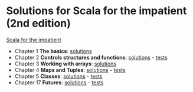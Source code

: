 # Solutions for Scala for the impatient (2nd edition)

  [Scala for the impatient](https://horstmann.com/scala/)
  
  - Chapter 1 **The basics**: [solutions](src/main/scala/impatient_exercises/Chapter01.scala)
  - Chapter 2 **Controls structures and functions**: [solutions](src/main/scala/impatient_exercises/Chapter02.scala) - [tests](src/test/scala/impatient_exercises/Chapter02Test.scala)
  - Chapter 3 **Working with arrays**: [solutions](src/main/scala/impatient_exercises/Chapter03.scala)
  - Chapter 4 **Maps and Tuples**: [solutions](src/main/scala/impatient_exercises/Chapter04.scala) - [tests](src/test/scala/impatient_exercises/Chapter04Test.scala)
  - Chapter 5 **Classes**: [solutions](src/main/scala/impatient_exercises/Chapter05.scala) - [tests](src/test/scala/impatient_exercises/Chapter05Test.scala)
  - Chapter 17 **Futures**: [solutions](src/main/scala/impatient_exercises/Chapter17.scala) - [tests](src/test/scala/impatient_exercises/Chapter17Test.scala)
